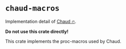 # `chaud-macros`

Implementation detail of [Chaud 🔥](https://docs.rs/chaud).

**Do not use this crate directly!**

This crate implements the proc-macros used by Chaud.
